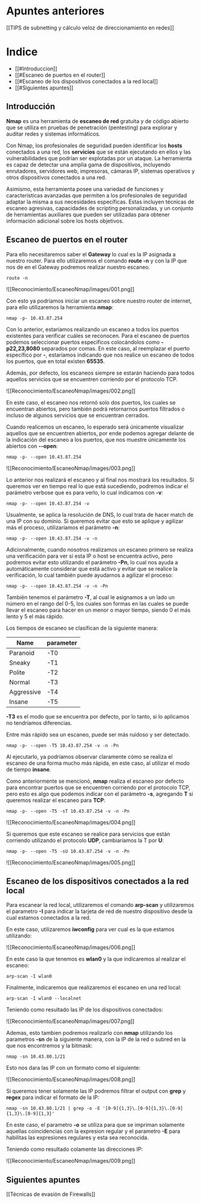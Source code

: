 # Apuntes anteriores

[[TIPS de subnetting y cálculo veloz de direccionamiento en redes]]

# Indice

- [[#Introduccion]]
- [[#Escaneo de puertos en el router]]
- [[#Escaneo de los dispositivos conectados a la red local]]
- [[#Siguientes apuntes]]

## Introducción

**Nmap** es una herramienta de **escaneo de red** gratuita y de código abierto que se utiliza en pruebas de penetración (pentesting) para explorar y auditar redes y sistemas informáticos. 

Con Nmap, los profesionales de seguridad pueden identificar los **hosts** conectados a una red, los **servicios** que se están ejecutando en ellos y las vulnerabilidades que podrían ser explotadas por un ataque. La herramienta es capaz de detectar una amplia gama de dispositivos, incluyendo enrutadores, servidores web, impresoras, cámaras IP, sistemas operativos y otros dispositivos conectados a una red.

Asimismo, esta herramienta posee una variedad de funciones y características avanzadas que permiten a los profesionales de seguridad adaptar la misma a sus necesidades específicas. Estas incluyen técnicas de escaneo agresivas, capacidades de scripting personalizadas, y un conjunto de herramientas auxiliares que pueden ser utilizadas para obtener información adicional sobre los hosts objetivos.
## Escaneo de puertos en el router

Para ello necesitaremos saber el **Gateway** lo cual es la IP asignada a nuestro router. Para ello utilizaremos el comando **route -n** y con la IP que nos de en el Gateway podremos realizar nuestro escaneo.

```shell
route -n
```

![[Reconocimiento/EscaneoNmap/images/001.png]]

Con esto ya podríamos iniciar un escaneo sobre nuestro router de internet, para ello utilizaremos la herramienta **nmap**:

```shell
nmap -p- 10.43.87.254
```

Con lo anterior, estaríamos realizando un escaneo a todos los puertos existentes para verificar cuáles se reconocen. Para el escaneo de puertos podemos seleccionar puertos específicos colocándolos como **-p22,23,8080** separados por comas. En este caso, al reemplazar el puerto específico por **-**, estaríamos indicando que nos realice un escaneo de todos los puertos, que en total existen **65535**. 

Además, por defecto, los escaneos siempre se estarán haciendo para todos aquellos servicios que se encuentren corriendo por el protocolo TCP.

![[Reconocimiento/EscaneoNmap/images/002.png]]

En este caso, el escaneo nos retornó solo dos puertos, los cuales se encuentran abiertos, pero también podrá retornarnos puertos filtrados o incluso de algunos servicios que se encuentran cerrados. 

Cuando realicemos un escaneo, lo esperado será únicamente visualizar aquellos que se encuentren abiertos, por ende podemos agregar delante de la indicación del escaneo a los puertos, que nos muestre únicamente los abiertos con **--open**:

```shell
nmap -p- --open 10.43.87.254
```

![[Reconocimiento/EscaneoNmap/images/003.png]]

Lo anterior nos realizará el escaneo y al final nos mostrará los resultados. Si queremos ver en tiempo real lo que está sucediendo, podremos indicar el parámetro verbose que es para verlo, lo cual indicamos con **-v**:

```shell
nmap -p- --open 10.43.87.254 -v
```

Usualmente, se aplica la resolución de DNS, lo cual trata de hacer match de una IP con su dominio. Si queremos evitar que esto se aplique y agilizar más el proceso, utilizaríamos el parámetro **-n**:

```shell
nmap -p- --open 10.43.87.254 -v -n
```

Adicionalmente, cuando nosotros realizamos un escaneo primero se realiza una verificación para ver si esta IP o host se encuentra activo, pero podremos evitar esto utilizando el parámetro **-Pn**, lo cual nos ayuda a automáticamente considerar que está activo y evitar que se realice la verificación, lo cual también puede ayudarnos a agilizar el proceso:

```shell
nmap -p- --open 10.43.87.254 -v -n -Pn
```

También tenemos el parámetro **-T**, al cual le asignamos a un lado un número en el rango del 0-5, los cuales son formas en las cuales se puede llevar el escaneo para hacer en un menor o mayor tiempo, siendo 0 el más lento y 5 el más rápido. 

Los tiempos de escaneo se clasifican de la siguiente manera:

| Name       | parameter |
| ---------- | --------- |
| Paranoid   | -T0       |
| Sneaky     | -T1       |
| Polite     | -T2       |
| Normal     | -T3       |
| Aggressive | -T4       |
| Insane     | -T5       |

**-T3** es el modo que se encuentra por defecto, por lo tanto, si lo aplicamos no tendríamos diferencias. 

Entre más rápido sea un escaneo, puede ser más ruidoso y ser detectado.

```shell
nmap -p- --open -T5 10.43.87.254 -v -n -Pn
```

Al ejecutarlo, ya podríamos observar claramente cómo se realiza el escaneo de una forma mucho más rápida, en este caso, al utilizar el modo de tiempo **insane**. 

Como anteriormente se mencionó, **nmap** realiza el escaneo por defecto para encontrar puertos que se encuentren corriendo por el protocolo TCP, pero esto es algo que podemos indicar con el parámetro **-s**, agregando **T** si queremos realizar el escaneo para **TCP**:

```shell
nmap -p- --open -T5 -sT 10.43.87.254 -v -n -Pn
```

![[Reconocimiento/EscaneoNmap/images/004.png]]

Si queremos que este escaneo se realice para servicios que están corriendo utilizando el protocolo **UDP**, cambiaríamos la T por **U**:

```shell
nmap -p- --open -T5 -sU 10.43.87.254 -v -n -Pn
```

![[Reconocimiento/EscaneoNmap/images/005.png]]

## Escaneo de los dispositivos conectados a la red local

Para escanear la red local, utilizaremos el comando **arp-scan** y utilizaremos el parametro **-I** para indicar la tarjeta de red de nuestro dispositivo desde la cual estamos conectados a la red.

En este caso, utilizaremos **iwconfig** para ver cual es la que estamos utilizando:

![[Reconocimiento/EscaneoNmap/images/006.png]]

En este caso la que tenemos es **wlan0** y la que indicaremos al realizar el escaneo:

```shell
arp-scan -I wlan0
```

Finalmente, indicaremos que realizaremos el escaneo en una red local:

```shell
arp-scan -I wlan0 --localnet
```

Teniendo como resultado las IP de los dispositivos conectados:

![[Reconocimiento/EscaneoNmap/images/007.png]]

Ademas, esto tambien podremos realizarlo con **nmap** utilizando los parametros **-sn** de la siguiente manera, con la IP de la red o subred en la que nos encontremos y la bitmask:

```shell
nmap -sn 10.43.80.1/21
```

Esto nos dara las IP con un formato como el siguiente:

![[Reconocimiento/EscaneoNmap/images/008.png]]

Si queremos tener solamente las IP podremos filtrar el output con **grep** y **regex** para indicar el formato de la IP:

```shell
nmap -sn 10.43.80.1/21 | grep -o -E '[0-9]{1,3}\.[0-9]{1,3}\.[0-9]{1,3}\.[0-9]{1,3}'
```

En este caso, el parametro **-o** se utiliza para que se impriman solamente aquellas coincidencias con la expresion regular y el parametro **-E** para habilitas las expresiones regulares y esta sea reconocida.

Teniendo como resultado colamente las direcciones IP:

![[Reconocimiento/EscaneoNmap/images/009.png]]

## Siguientes apuntes

[[Técnicas de evasión de Firewalls]]
